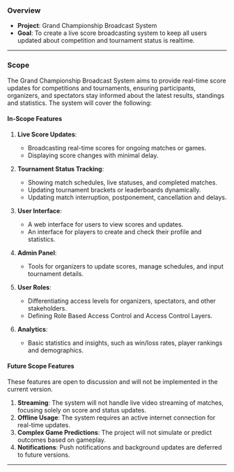 ### Overview

- **Project**: Grand Championship Broadcast System
- **Goal**: To create a live score broadcasting system to keep all users updated about competition and tournament status is realtime.

---
### Scope

The Grand Championship Broadcast System aims to provide real-time score updates for competitions and tournaments, ensuring participants, organizers, and spectators stay informed about the latest results, standings and statistics. The system will cover the following:

#### **In-Scope Features**

1. **Live Score Updates**:
    
    - Broadcasting real-time scores for ongoing matches or games.
	- Displaying score changes with minimal delay.
2. **Tournament Status Tracking**:
    
    - Showing match schedules, live statuses, and completed matches.
    - Updating tournament brackets or leaderboards dynamically.
    - Updating match interruption, postponement, cancellation and delays.
1. **User Interface**:
    
    - A web interface for users to view scores and updates.
    - An interface for players to create and check their profile and statistics.
5. **Admin Panel**:
    
    - Tools for organizers to update scores, manage schedules, and input tournament details.
6. **User Roles**:
    
    - Differentiating access levels for organizers, spectators, and other stakeholders.
    - Defining Role Based Access Control and Access Control Layers.
1. **Analytics**:
    
    - Basic statistics and insights, such as win/loss rates, player rankings and demographics.

#### **Future Scope Features**

These features are open to discussion and will not be implemented in the current version. 

1. **Streaming**: The system will not handle live video streaming of matches, focusing solely on score and status updates.
2. **Offline Usage**: The system requires an active internet connection for real-time updates.
3. **Complex Game Predictions**: The project will not simulate or predict outcomes based on gameplay.
4. **Notifications**: Push notifications and background updates are deferred to future versions.

---

